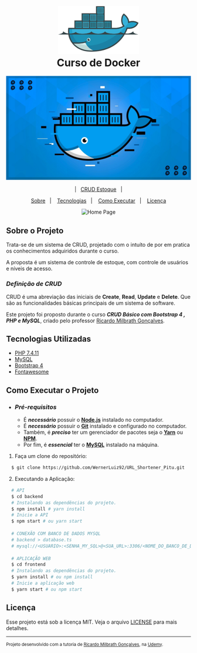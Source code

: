 <h1 align="center">
    <img alt="Docker" src="assets/docker-logo.png" height="130px" />
    <br>Curso de Docker<br/>
</h1>

<p align="center">
    <img src="assets/tela-docker.jpg" />
</p>

<p align="center">
    &nbsp;&nbsp;&nbsp;|&nbsp;&nbsp;&nbsp;<a href="https://projetos-werner.000webhostapp.com/">CRUD Estoque</a>&nbsp;&nbsp;&nbsp;|&nbsp;&nbsp;&nbsp;
</p>

<p align="center">
    <a href="#bookmark-sobre-o-projeto">Sobre</a>&nbsp;&nbsp;&nbsp;|&nbsp;&nbsp;&nbsp;
    <a href="#rocket-tecnologias-utilizadas">Tecnologias</a>&nbsp;&nbsp;&nbsp;|&nbsp;&nbsp;&nbsp;
    <a href="#boom-como-executar">Como Executar</a>&nbsp;&nbsp;&nbsp;|&nbsp;&nbsp;&nbsp;
    <a href="#memo-licença">Licença</a>
</p>

<p align="center">
    <img alt="Home Page" src=".github/HomePage_Screen.png" />
<p>

## Sobre o Projeto

Trata-se de um sistema de CRUD, projetado com o intuíto de por em pratica os conhecimentos adquiridos durante o curso.

A proposta é um sistema de controle de estoque, com controle de usuários e níveis de acesso.

### _Definição de CRUD_

CRUD é uma abreviação das iniciais de **Create**, **Read**, **Update** e **Delete**. Que são as funcionalidades básicas principais de um sistema de software.

Este projeto foi proposto durante o curso _**CRUD Básico com Bootstrap 4 , PHP e MySQL**_, criado pelo professor [Ricardo Milbrath Gonçalves](https://www.udemy.com/course/curso-basico-de-bootstrap-4-php-e-mysql-gratis/).

## Tecnologias Utilizadas

- [PHP 7.4.11](https://www.php.net/)
- [MySQL](https://www.mysql.com/)
- [Bootstrap 4](https://getbootstrap.com/)
- [Fontawesome](https://fontawesome.com/)

## Como Executar o Projeto

- ### _Pré-requisitos_

  - É _**necessário**_ possuir o **[Node.js](https://nodejs.org/en/)** instalado no computador.
  - É _**necessário**_ possuir o **[Git](https://git-scm.com/)** instalado e configurado no computador.
  - Também, é _**preciso**_ ter um gerenciador de pacotes seja o **[Yarn](https://yarnpkg.com/)** ou **[NPM](https://www.npmjs.com/)**.
  - Por fim, é _**essencial**_ ter o **[MySQL](https://www.mysql.com/)** instalado na máquina.

1. Faça um clone do repositório:

```sh
  $ git clone https://github.com/WernerLuiz92/URL_Shortener_Pitu.git
```

2. Executando a Aplicação:

```sh
  # API
  $ cd backend
  # Instalando as dependências do projeto.
  $ npm install # yarn install
  # Inicie a API
  $ npm start # ou yarn start

  # CONEXÃO COM BANCO DE DADOS MYSQL
  # backend > database.ts
  # mysql://<USUARIO>:<SENHA_MY_SQL>@<SUA_URL>:3306/<NOME_DO_BANCO_DE_DADOS>

  # APLICAÇÃO WEB
  $ cd frontend
  # Instalando as dependências do projeto.
  $ yarn install # ou npm install
  # Inicie a aplicação web
  $ yarn start # ou npm start
```

## Licença

Esse projeto está sob a licença MIT. Veja o arquivo [LICENSE](LICENSE) para mais detalhes.<br />

---

<sup>Projeto desenvolvido com a tutoria de [Ricardo Milbrath Gonçalves](https://ricardomilbrath.com.br/), na [Udemy](https://www.udemy.com/user/ricardomilbrathgonalves/).</sup>
